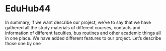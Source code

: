 # EduHub44

In summary, if we want describe our project, we’ve to say that we have gathered all the study materials
of different courses, contacts and information of different faculties, bus routines and other academic 
things all in one place. We have added different features to our project. Let’s describe those one by one


